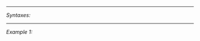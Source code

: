 


---
*Syntaxes:*

<!-- [] call `BIN_fnc_getLinkStrength` -->

---
*Example 1:*

<!-- 
```sqf
[] call BIN_fnc_getLinkStrength;
``` -->